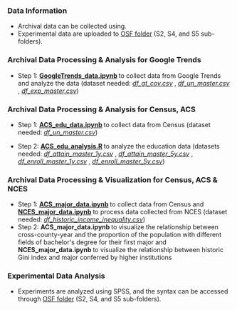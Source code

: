 ### Data Information
* Archival data can be collected using.
* Experimental data are uploaded to [OSF folder](https://osf.io/f9rhq/) (S2, S4, and S5 sub-folders).

### Archival Data Processing & Analysis for Google Trends
* Step 1: <b> [GoogleTrends_data.ipynb](https://github.com/jinyan0425/inequality_related_projects/tree/google_trends/GoogleTrends_data.ipynb) </b> to collect data from Google Trends and analyze the data (dataset needed: <i> [df_gt_cov.csv](https://github.com/jinyan0425/inequality_related_projects/tree/google_trends/df_gt_cov.csv) </i>, <i> [df_un_master.csv](https://github.com/jinyan0425/inequality_related_projects/tree/google_trends/df_un_master.csv) </i>, <i> [df_exp_master.csv](https://github.com/jinyan0425/inequality_related_projects/tree/google_trends/df_exp_master.csv)</i>)

### Archival Data Processing & Analysis for Census, ACS
* Step 1: <b> [ACS_edu_data.ipynb](https://github.com/jinyan0425/inequality_related_projects/tree/census_acs/ACS_edu_data.ipynb) </b> to collect data from Census (dataset needed: <i> [df_un_master.csv](https://github.com/jinyan0425/inequality_related_projects/tree/census_acs/df_exp_master.csv)</i>)

* Step 2: <b> [ACS_edu_analysis.R](https://github.com/jinyan0425/inequality_related_projects/tree/census_acs/ACS_edu_analysis.R) </b> to analyze the education data (datasets needed:<i> [df_attain_master_1y.csv](https://github.com/jinyan0425/inequality_related_projects/tree/census_acs/df_attain_master_1y) </i>, <i> [df_attain_master_5y.csv](https://github.com/jinyan0425/inequality_related_projects/tree/census_acs/df_attain_master_5y) </i>, <i> [df_enroll_master_1y.csv](https://github.com/jinyan0425/inequality_related_projects/tree/census_acs/df_enroll_master_1y) </i>, <i> [df_enroll_master_5y.csv](https://github.com/jinyan0425/inequality_related_projects/tree/census_acs/df_enroll_master_5y)</i>)

### Archival Data Processing & Visualization for Census, ACS & NCES
* Step 1: <b> [ACS_major_data.ipynb](https://github.com/jinyan0425/inequality_related_projects/tree/major_visualization/ACS_major_data.ipynb) </b> to collect data from Census and <b> [NCES_major_data.ipynb](https://github.com/jinyan0425/inequality_related_projects/tree/major_visualization/NCES_major_data.ipynb)  </b> to process data collected from NCES (dataset needed: <i> [df_historic_income_inequality.csv](https://github.com/jinyan0425/inequality_related_projects/tree/major_visualization/df_historic_income_inequality.csv)</i>)
* Step 2: <b> ACS_major_data.ipynb </b> to visualize the relationship between cross-county-year and the proportion of the population with different fields of bachelor's degree for their first major and <b> NCES_major_data.ipynb </b> to visualize the relationship between historic Gini index and major conferred by higher institutions

### Experimental Data Analysis
* Experiments are analyzed using SPSS, and the syntax can be accessed through [OSF folder](https://osf.io/f9rhq/) (S2, S4, and S5 sub-folders). 
